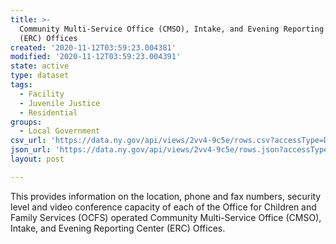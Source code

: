 ```yaml
---
title: >-
  Community Multi-Service Office (CMSO), Intake, and Evening Reporting Center
  (ERC) Offices
created: '2020-11-12T03:59:23.004381'
modified: '2020-11-12T03:59:23.004391'
state: active
type: dataset
tags:
  - Facility
  - Juvenile Justice
  - Residential
groups:
  - Local Government
csv_url: 'https://data.ny.gov/api/views/2vv4-9c5e/rows.csv?accessType=DOWNLOAD'
json_url: 'https://data.ny.gov/api/views/2vv4-9c5e/rows.json?accessType=DOWNLOAD'
layout: post

---
```

This provides information on the location, phone and fax numbers, security level and video conference capacity of each of the Office for Children and Family Services (OCFS) operated Community Multi-Service Office (CMSO), Intake, and Evening Reporting Center (ERC) Offices.
